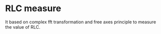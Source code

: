 # RLC measure
It based on complex fft transformation and free axes principle to measure the value of RLC.



